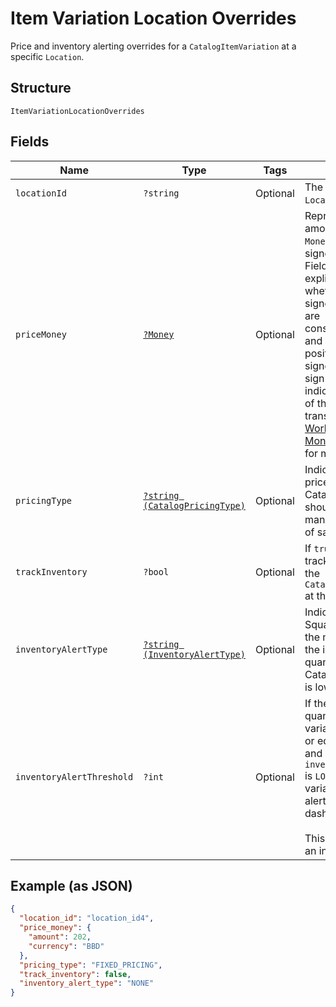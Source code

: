
# Item Variation Location Overrides

Price and inventory alerting overrides for a `CatalogItemVariation` at a specific `Location`.

## Structure

`ItemVariationLocationOverrides`

## Fields

| Name | Type | Tags | Description | Getter | Setter |
|  --- | --- | --- | --- | --- | --- |
| `locationId` | `?string` | Optional | The ID of the `Location`. | getLocationId(): ?string | setLocationId(?string locationId): void |
| `priceMoney` | [`?Money`](/doc/models/money.md) | Optional | Represents an amount of money. `Money` fields can be signed or unsigned.<br>Fields that do not explicitly define whether they are signed or unsigned are<br>considered unsigned and can only hold positive amounts. For signed fields, the<br>sign of the value indicates the purpose of the money transfer. See<br>[Working with Monetary Amounts](https://developer.squareup.com/docs/build-basics/working-with-monetary-amounts)<br>for more information. | getPriceMoney(): ?Money | setPriceMoney(?Money priceMoney): void |
| `pricingType` | [`?string (CatalogPricingType)`](/doc/models/catalog-pricing-type.md) | Optional | Indicates whether the price of a CatalogItemVariation should be entered manually at the time of sale. | getPricingType(): ?string | setPricingType(?string pricingType): void |
| `trackInventory` | `?bool` | Optional | If `true`, inventory tracking is active for the `CatalogItemVariation` at this `Location`. | getTrackInventory(): ?bool | setTrackInventory(?bool trackInventory): void |
| `inventoryAlertType` | [`?string (InventoryAlertType)`](/doc/models/inventory-alert-type.md) | Optional | Indicates whether Square should alert the merchant when the inventory quantity of a CatalogItemVariation is low. | getInventoryAlertType(): ?string | setInventoryAlertType(?string inventoryAlertType): void |
| `inventoryAlertThreshold` | `?int` | Optional | If the inventory quantity for the variation is less than or equal to this value and `inventory_alert_type`<br>is `LOW_QUANTITY`, the variation displays an alert in the merchant dashboard.<br><br>This value is always an integer. | getInventoryAlertThreshold(): ?int | setInventoryAlertThreshold(?int inventoryAlertThreshold): void |

## Example (as JSON)

```json
{
  "location_id": "location_id4",
  "price_money": {
    "amount": 202,
    "currency": "BBD"
  },
  "pricing_type": "FIXED_PRICING",
  "track_inventory": false,
  "inventory_alert_type": "NONE"
}
```


